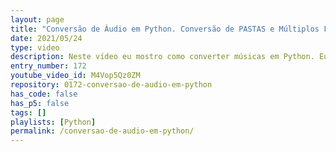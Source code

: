 ```yaml
---
layout: page
title: "Conversão de Áudio em Python. Conversão de PASTAS e Múltiplos Formatos (Mp3, Wav, etc.)"
date: 2021/05/24
type: video
description: Neste vídeo eu mostro como converter músicas em Python. Eu explico como converter mp3 para wav e wav para mp3. A biblioteca usada para isso é a PyDub, que permite uma manipulação muito grande de áudios.
entry_number: 172
youtube_video_id: M4Vop5Qz0ZM
repository: 0172-conversao-de-audio-em-python
has_code: false
has_p5: false
tags: []
playlists: [Python]
permalink: /conversao-de-audio-em-python/
---
```

